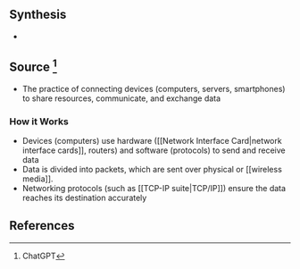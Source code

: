 ## Synthesis
- 
## Source [^1]
- The practice of connecting devices (computers, servers, smartphones) to share resources, communicate, and exchange data
### How it Works
- Devices (computers) use hardware ([[Network Interface Card|network interface cards]], routers) and software (protocols) to send and receive data
- Data is divided into packets, which are sent over physical or [[wireless media]].
- Networking protocols (such as [[TCP-IP suite|TCP/IP]]) ensure the data reaches its destination accurately
## References

[^1]: ChatGPT